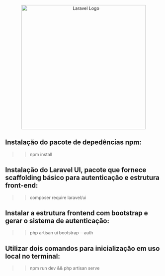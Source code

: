<p align="center"><a href="https://laravel.com" target="_blank"><img src="https://raw.githubusercontent.com/laravel/art/master/logo-lockup/5%20SVG/2%20CMYK/1%20Full%20Color/laravel-logolockup-cmyk-red.svg" width="400" alt="Laravel Logo"></a></p>

## Instalação do pacote de depedências npm:
>> npm install

## Instalação do Laravel UI, pacote que fornece scaffolding básico para autenticação e estrutura front-end:
>> composer require laravel/ui

## Instalar a estrutura frontend com bootstrap e gerar o sistema de autenticação:
>> php artisan ui bootstrap --auth

## Utilizar dois comandos para inicialização em uso local no terminal:
>> npm run dev && php artisan serve
